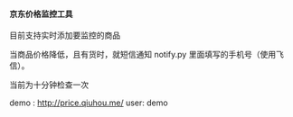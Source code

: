 #### 京东价格监控工具

目前支持实时添加要监控的商品

当商品价格降低，且有货时，就短信通知 notify.py 里面填写的手机号（使用飞信）。

当前为十分钟检查一次

demo : http://price.qiuhou.me/
user: demo
